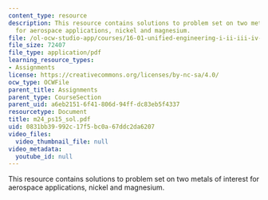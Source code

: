 ```yaml
---
content_type: resource
description: This resource contains solutions to problem set on two metals of interest
  for aerospace applications, nickel and magnesium.
file: /ol-ocw-studio-app/courses/16-01-unified-engineering-i-ii-iii-iv-fall-2005-spring-2006/0831bb39992c17f5bc0a67ddc2da6207_m24_ps15_sol.pdf
file_size: 72407
file_type: application/pdf
learning_resource_types:
- Assignments
license: https://creativecommons.org/licenses/by-nc-sa/4.0/
ocw_type: OCWFile
parent_title: Assignments
parent_type: CourseSection
parent_uid: a6eb2151-6f41-806d-94ff-dc83eb5f4337
resourcetype: Document
title: m24_ps15_sol.pdf
uid: 0831bb39-992c-17f5-bc0a-67ddc2da6207
video_files:
  video_thumbnail_file: null
video_metadata:
  youtube_id: null
---
```

This resource contains solutions to problem set on two metals of interest for aerospace applications, nickel and magnesium.